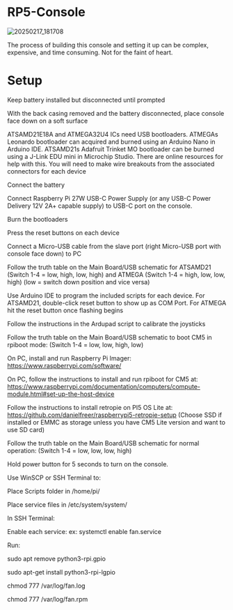 # RP5-Console
![20250217_181708](https://github.com/user-attachments/assets/bb11127e-8a09-4bc5-866f-330abdede5b4)

The process of building this console and setting it up can be complex, expensive, and time consuming. Not for the faint of heart.

# Setup

Keep battery installed but disconnected until prompted

With the back casing removed and the battery disconnected, place console face down on a soft surface

ATSAMD21E18A and ATMEGA32U4 ICs need USB bootloaders. ATMEGAs Leonardo bootloader can acquired and burned using an Arduino Nano in Arduino IDE. ATSAMD21s Adafruit Trinket MO bootloader can be burned using a J-Link EDU mini in Microchip Studio. There are online resources for help with this. You will need to make wire breakouts from the associated connectors for each device

Connect the battery

Connect Raspberry Pi 27W USB-C Power Supply (or any USB-C Power Delivery 12V 2A+ capable supply) to USB-C port on the console. 

Burn the bootloaders

Press the reset buttons on each device

Connect a Micro-USB cable from the slave port (right Micro-USB port with console face down) to PC

Follow the truth table on the Main Board/USB schematic for ATSAMD21 (Switch 1-4 = low, high, low, high) and ATMEGA (Switch 1-4 = high, low, low, high) (low = switch down position and vice versa)

Use Arduino IDE to program the included scripts for each device. For ATSAMD21, double-click reset button to show up as COM Port. For ATMEGA hit the reset button once flashing begins

Follow the instructions in the Ardupad script to calibrate the joysticks

Follow the truth table on the Main Board/USB schematic to boot CM5 in rpiboot mode: (Switch 1-4 = low, low, high, low)

On PC, install and run Raspberry Pi Imager: https://www.raspberrypi.com/software/

On PC, follow the instructions to install and run rpiboot for CM5 at: https://www.raspberrypi.com/documentation/computers/compute-module.html#set-up-the-host-device

Follow the instructions to install retropie on PI5 OS Lite at: https://github.com/danielfreer/raspberrypi5-retropie-setup (Choose SSD if installed or EMMC as storage unless you have CM5 Lite version and want to use SD card)

Follow the truth table on the Main Board/USB schematic for normal operation: (Switch 1-4 = low, low, low, high)

Hold power button for 5 seconds to turn on the console.

Use WinSCP or SSH Terminal to:

Place Scripts folder in /home/pi/

Place service files in /etc/system/system/

In SSH Terminal:

Enable each service: ex: systemctl enable fan.service

Run:

sudo apt remove python3-rpi.gpio

sudo apt-get install python3-rpi-lgpio

chmod 777 /var/log/fan.log

chmod 777 /var/log/fan.rpm
